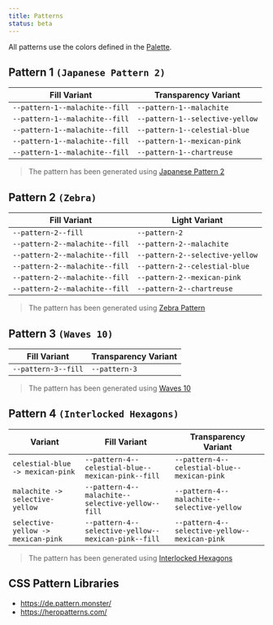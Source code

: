 ```yaml
---
title: Patterns
status: beta
---
```


All patterns use the colors defined in the [Palette](./02-palette).

## Pattern 1 `(Japanese Pattern 2)`

| Fill Variant                                                                                                                                                                | Transparency Variant                                                                                                                                                   |
|-----------------------------------------------------------------------------------------------------------------------------------------------------------------------------|------------------------------------------------------------------------------------------------------------------------------------------------------------------------|
| <code style="display: block; padding-block: var(--size-4); color: var(--text-1); background: var(--pattern-1--malachite--fill);">--pattern-1--malachite--fill</code>        | <code style="display: block; padding-block: var(--size-4); color: var(--text-1); background: var(--pattern-1--malachite);">--pattern-1--malachite</code>               |
| <code style="display: block; padding-block: var(--size-4); color: var(--text-1); background: var(--pattern-1--selective-yellow--fill);">--pattern-1--malachite--fill</code> | <code style="display: block; padding-block: var(--size-4); color: var(--text-1); background: var(--pattern-1--selective-yellow);">--pattern-1--selective-yellow</code> |
| <code style="display: block; padding-block: var(--size-4); color: var(--text-1); background: var(--pattern-1--celestial-blue--fill);">--pattern-1--malachite--fill</code>   | <code style="display: block; padding-block: var(--size-4); color: var(--text-1); background: var(--pattern-1--celestial-blue);">--pattern-1--celestial-blue</code>     |
| <code style="display: block; padding-block: var(--size-4); color: var(--text-1); background: var(--pattern-1--mexican-pink--fill);">--pattern-1--malachite--fill</code>     | <code style="display: block; padding-block: var(--size-4); color: var(--text-1); background: var(--pattern-1--mexican-pink);">--pattern-1--mexican-pink</code>         |
| <code style="display: block; padding-block: var(--size-4); color: var(--text-1); background: var(--pattern-1--chartreuse--fill);">--pattern-1--malachite--fill</code>       | <code style="display: block; padding-block: var(--size-4); color: var(--text-1); background: var(--pattern-1--chartreuse);">--pattern-1--chartreuse</code>             |

> The pattern has been generated using [Japanese Pattern 2](https://de.pattern.monster/japanese-pattern-2/)

## Pattern 2 `(Zebra)`

| Fill Variant                                                                                                                                                                      | Light Variant                                                                                                                                                                |
|-----------------------------------------------------------------------------------------------------------------------------------------------------------------------------------|------------------------------------------------------------------------------------------------------------------------------------------------------------------------------|
| <code style="display: block; padding-block: var(--size-4); color: var(--text-1); background: var(--pattern-2--fill);">--pattern-2--fill</code>                                    | <code style="display: block; padding-block: var(--size-4); color: var(--text-1--dark); background: var(--pattern-2);">--pattern-2</code>                                     |
| <code style="display: block; padding-block: var(--size-4); color: var(--text-1--dark); background: var(--pattern-2--malachite--fill);">--pattern-2--malachite--fill</code>        | <code style="display: block; padding-block: var(--size-4); color: var(--text-1--dark); background: var(--pattern-2--malachite);">--pattern-2--malachite</code>               |
| <code style="display: block; padding-block: var(--size-4); color: var(--text-1--dark); background: var(--pattern-2--selective-yellow--fill);">--pattern-2--malachite--fill</code> | <code style="display: block; padding-block: var(--size-4); color: var(--text-1--dark); background: var(--pattern-2--selective-yellow);">--pattern-2--selective-yellow</code> |
| <code style="display: block; padding-block: var(--size-4); color: var(--text-1--dark); background: var(--pattern-2--celestial-blue--fill);">--pattern-2--malachite--fill</code>   | <code style="display: block; padding-block: var(--size-4); color: var(--text-1--dark); background: var(--pattern-2--celestial-blue);">--pattern-2--celestial-blue</code>     |
| <code style="display: block; padding-block: var(--size-4); color: var(--text-1--dark); background: var(--pattern-2--mexican-pink--fill);">--pattern-2--malachite--fill</code>     | <code style="display: block; padding-block: var(--size-4); color: var(--text-1--dark); background: var(--pattern-2--mexican-pink);">--pattern-2--mexican-pink</code>         |
| <code style="display: block; padding-block: var(--size-4); color: var(--text-1--dark); background: var(--pattern-2--chartreuse--fill);">--pattern-2--malachite--fill</code>       | <code style="display: block; padding-block: var(--size-4); color: var(--text-1--dark); background: var(--pattern-2--chartreuse);">--pattern-2--chartreuse</code>             |

> The pattern has been generated using [Zebra Pattern](https://de.pattern.monster/zebra/)

## Pattern 3 `(Waves 10)`

| Fill Variant                                                                                                                                   | Transparency Variant                                                                                                               |
|------------------------------------------------------------------------------------------------------------------------------------------------|------------------------------------------------------------------------------------------------------------------------------------|
| <code style="display: block; padding-block: var(--size-4); color: var(--text-1); background: var(--pattern-3--fill);">--pattern-3--fill</code> | <code style="display: block; padding-block: var(--size-4); color: var(--text-1); background: var(--pattern-3);">--pattern-3</code> |

> The pattern has been generated using [Waves 10](https://de.pattern.monster/waves-10/)

## Pattern 4 `(Interlocked Hexagons)`

| Variant                            | Fill Variant                                                                                                                                                                                                   | Transparency Variant                                                                                                                                                                               |
|------------------------------------|----------------------------------------------------------------------------------------------------------------------------------------------------------------------------------------------------------------|----------------------------------------------------------------------------------------------------------------------------------------------------------------------------------------------------|
| `celestial-blue -> mexican-pink`   | <code style="display: block; padding-block: var(--size-4); color: var(--text-1); background: var(--pattern-4--celestial-blue--mexican-pink--fill);">--pattern-4--celestial-blue--mexican-pink--fill</code>     | <code style="display: block; padding-block: var(--size-4); color: var(--text-1); background: var(--pattern-4--celestial-blue--mexican-pink);">--pattern-4--celestial-blue--mexican-pink</code>     |
| `malachite -> selective-yellow`    | <code style="display: block; padding-block: var(--size-4); color: var(--text-1); background: var(--pattern-4--malachite--selective-yellow--fill);">--pattern-4--malachite--selective-yellow--fill</code>       | <code style="display: block; padding-block: var(--size-4); color: var(--text-1); background: var(--pattern-4--malachite--selective-yellow);">--pattern-4--malachite--selective-yellow</code>       |
| `selective-yellow -> mexican-pink` | <code style="display: block; padding-block: var(--size-4); color: var(--text-1); background: var(--pattern-4--selective-yellow--mexican-pink--fill);">--pattern-4--selective-yellow--mexican-pink--fill</code> | <code style="display: block; padding-block: var(--size-4); color: var(--text-1); background: var(--pattern-4--selective-yellow--mexican-pink);">--pattern-4--selective-yellow--mexican-pink</code> |

> The pattern has been generated using [Interlocked Hexagons](https://de.pattern.monster/interlocked-hexagons-3/)

## CSS Pattern Libraries

* https://de.pattern.monster/
* https://heropatterns.com/
